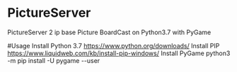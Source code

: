 # PictureServer
PictureServer 2 ip base Picture BoardCast on Python3.7 with PyGame

#Usage
Install Python 3.7
https://www.python.org/downloads/
Install PIP
https://www.liquidweb.com/kb/install-pip-windows/
Install PyGame
python3 -m pip install -U pygame --user

